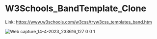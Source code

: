 # W3Schools_BandTemplate_Clone
 
Link: https://www.w3schools.com/w3css/tryw3css_templates_band.htm

![Web capture_14-4-2023_233616_127 0 0 1](https://user-images.githubusercontent.com/84061230/232104603-b5df7ce3-6433-4118-879d-8d1e67a650f9.jpeg)
